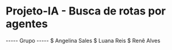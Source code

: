 # Projeto-IA  -  Busca de rotas por agentes

----- Grupo -----
$ Angelina Sales
$ Luana Reis
$ Renê Alves

